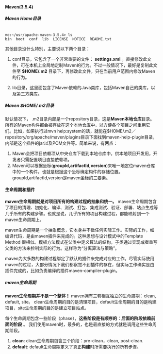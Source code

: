 #### Maven(3.5.4)
##### Maven Home目录
```javasript

me:~/usr/apache-maven-3.5.4> ls
bin  boot  conf  lib  LICENSE  NOTICE  README.txt

```
其他目录没什么特别，主要说以下两个目录：
1. conf目录，它包含了一个非常重要的文件： **settings.xml** 。直接修改此文件，可在本机上全局地定制Maven的行为。不过一般情况下，最好是复制此文件至 **$HOME/.m2** 目录下，再修改此文件，只在当前用户范围内修改Maven的行为。

2. lib目录，这里面包含了Maven依赖的Java类库，包括Maven自己的类库，以及第三方类库。

##### Maven $HOME/.m2目录
默认情况下， .m2目录内部是一个repository目录，这是**Maven本地仓库**目录。所有的Maven构件都会被存放在这个本地仓库中，以方便各个项目之间重用它们。比如，如果执行过mvn help:system的话，就能在$HOME/.m2／repository/org/apache/maven/plugins目录下面找到maven-help-plugin目录，内部是这个插件的jar以及POM文件等。简单来说，有两点：
1. Maven会把项目依赖项从中央仓库下载到本地仓库中，供本地项目开发用，开发者只需配置项目直接依赖项。
2. Maven可以根据坐标(**groupId,artifactId,version**)来唯一地定位maven仓库中的一个构件，也就是根据这个坐标确定构件的存储位置。groupId,artifactId,version是maven坐标的三要素。

#### 生命周期和插件
**maven生命周期就是对项目所有的构建过程的抽象和统一。** maven生命周期包含了项目的清理、初始化、编译、测试、打包、集成测试、验证、部署、站点生成等几乎所有的构建步骤。也就是说，几乎所有的项目构建过程，都能映射到一个maven生命周期上。

maven生命周期是一个抽象概念，它本身并不做任何实际工作。实际的工作，如编译代码，是由maven插件来完成的。这种思想与设计模式中的Template Method 很相似。模板方法模式在父类中定义算法的结构，子类通过实现或者重写父类的方法来控制实际的行为。这样称为“分离算法与策略”。

maven为大多数的构建过程绑定了默认的插件来完成对应的工作。尽管实际使用maven的过程，大部分情况下我们都察觉不到插件的存在，但实际工作确实是由插件完成的，比如负责编译的插件maven-compiler-plugin。

##### maven生命周期
**maven生命周期并不是一个整体！** maven拥有三套相互独立的生命周期：clean, default, site。 clean生命周期的目的是清理项目，default生命周期的目的是构建项目，site生命周期的目的是建立项目站点。

每个生命周期包含一些阶段（phase），**这些阶段是有顺序的：后面的阶段依赖前面的阶段** 。 我们使用maven时，最多的，也是最直接的方式就是调用这些生命周期阶段。
1. **clean**: clean生命周期包含三个阶段：pre-clean，clean, post-clean.
2. **default**: default生命周期定义了真正**构建**时所需要执行的所有步骤。


